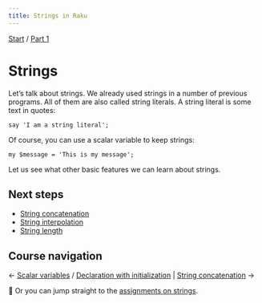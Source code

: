 ```yaml
---
title: Strings in Raku
---
```


[Start](../) / [Part 1](../part1)

# Strings

Let’s talk about strings. We already used strings in a number of previous programs. All of them are also called string literals. A string literal is some text in quotes:

    say 'I am a string literal';

Of course, you can use a scalar variable to keep strings:

    my $message = 'This is my message';

Let us see what other basic features we can learn about strings.

## Next steps

* [String concatenation](string-concatenation)
* [String interpolation](string-interpolation)
* [String length](string-length)

## Course navigation

← [Scalar variables](../scalar-variables) / [Declaration with initialization](../scalar-variables/declaration-with-initialization) | [String concatenation](string-concatenation) →

💪 Or you can jump straight to the [assignments on strings](assignments).
